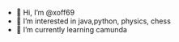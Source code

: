 - 👋 Hi, I’m @xoff69
- 👀 I’m interested in java,python, physics, chess
- 🌱 I’m currently learning camunda


<!---
xoff69/xoff69 is a ✨ special ✨ repository because its `README.md` (this file) appears on your GitHub profile.
You can click the Preview link to take a look at your changes.
--->
